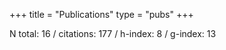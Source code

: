 +++
title = "Publications"
type = "pubs"
+++

N total: 16 / citations: 177 / h-index: 8 / g-index: 13